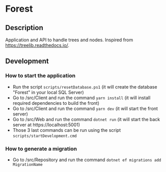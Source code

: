 # Forest

## Description

Application and API to handle trees and nodes. Inspired from https://treelib.readthedocs.io/.

## Development

### How to start the application

- Run the script `scripts/resetDatabase.ps1` (it will create the database "Forest" in your local SQL Server)
- Go to /src/Client and run the command `yarn install` (it will install required dependencies to build the front)
- Go to /src/Client and run the command `yarn dev` (it will start the front server)
- Go to /src/Web and run the command `dotnet run` (it will start the back server at https://localhost:5001)
- Those 3 last commands can be run using the script `scripts/startDevelopment.cmd`

### How to generate a migration

- Go to /src/Repository and run the command `dotnet ef migrations add MigrationName`
